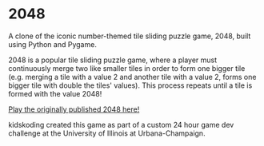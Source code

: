 # 2048

A clone of the iconic number-themed tile sliding puzzle game, 2048, built using Python and Pygame. 

2048 is a popular tile sliding puzzle game, where a player must continuously merge two like smaller tiles in order to form one bigger tile (e.g. merging a tile with a value 2 and another tile with a value 2, forms one bigger tile with double the tiles' values). This process repeats until a tile is formed with the value 2048!

<a href="https://play2048.co/">Play the originally published 2048 here!</a>

kidskoding created this game as part of a custom 24 hour game dev challenge at the University of Illinois at Urbana-Champaign.
